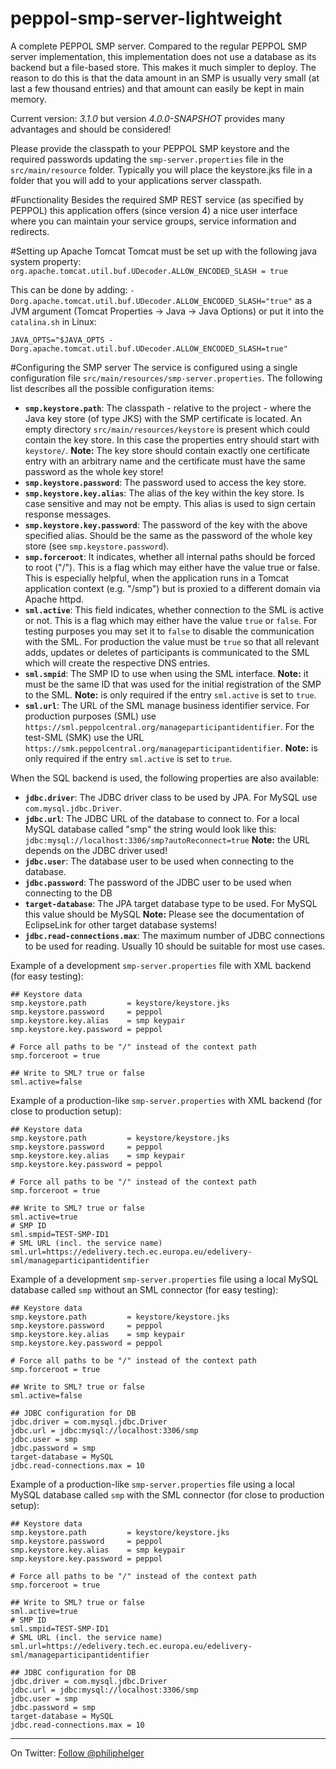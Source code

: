 # peppol-smp-server-lightweight

A complete PEPPOL SMP server. Compared to the regular PEPPOL SMP server implementation, this implementation does not use a database as its backend but a file-based store. This makes it much simpler to deploy. The reason to do this is that the data amount in an SMP is usually very small (at last a few thousand entries) and that amount can easily be kept in main memory.

Current version: *3.1.0* but version *4.0.0-SNAPSHOT* provides many advantages and should be considered!

Please provide the classpath to your PEPPOL SMP keystore and the required passwords updating the `smp-server.properties` file in the `src/main/resource` folder. Typically you will place the keystore.jks file in a folder that you will add to your applications server classpath.

#Functionality
Besides the required SMP REST service (as specified by PEPPOL) this application offers (since version 4) a nice user interface where you can maintain your service groups, service information and redirects.

#Setting up Apache Tomcat
Tomcat must be set up with the following java system property:
`org.apache.tomcat.util.buf.UDecoder.ALLOW_ENCODED_SLASH = true`

This can be done by adding:
`-Dorg.apache.tomcat.util.buf.UDecoder.ALLOW_ENCODED_SLASH="true"`
as a JVM argument (Tomcat Properties -> Java -> Java Options) or
put it into the `catalina.sh` in Linux: 
```
JAVA_OPTS="$JAVA_OPTS -Dorg.apache.tomcat.util.buf.UDecoder.ALLOW_ENCODED_SLASH=true"
```

#Configuring the SMP server
The service is configured using a single configuration file `src/main/resources/smp-server.properties`. The following list describes all the possible configuration items:

  * **`smp.keystore.path`**: The classpath - relative to the project - where the Java key store (of type JKS) with the SMP certificate is located. An empty directory `src/main/resources/keystore` is present which could contain the key store. In this case the properties entry should start with `keystore/`.
    **Note:** The key store should contain exactly one certificate entry with an arbitrary name and the certificate must have the same password as the whole key store!
  * **`smp.keystore.password`**: The password used to access the key store.
  * **`smp.keystore.key.alias`**: The alias of the key within the key store. Is case sensitive and may not be empty. This alias is used to sign certain response messages.
  * **`smp.keystore.key.password`**: The password of the key with the above specified alias. Should be the same as the password of the whole key store (see `smp.keystore.password`).
  * **`smp.forceroot`**: It indicates, whether all internal paths should be forced to root ("/").
    This is a flag which may either have the value true or false.
    This is especially helpful, when the application runs in a Tomcat application context (e.g. "/smp") but is proxied to a different domain via Apache httpd.
  * **`sml.active`**: This field indicates, whether connection to the SML is active or not.
    This is a flag which may either have the value `true` or `false`.
    For testing purposes you may set it to `false` to disable the communication with the SML. For production the value must be `true` so that all relevant adds, updates or deletes of participants is communicated to the SML which will create the respective DNS entries.
  * **`sml.smpid`**: The SMP ID to use when using the SML interface.
    **Note:** it must be the same ID that was used for the initial registration of the SMP to the SML.
    **Note:** is only required if the entry `sml.active` is set to `true`.
  * **`sml.url`**: The URL of the SML manage business identifier service. For production purposes (SML) use `https://sml.peppolcentral.org/manageparticipantidentifier`. For the test-SML (SMK) use the URL `https://smk.peppolcentral.org/manageparticipantidentifier`.
    **Note:** is only required if the entry `sml.active` is set to `true`.

When the SQL backend is used, the following properties are also available:

  * **`jdbc.driver`**: The JDBC driver class to be used by JPA. For MySQL use `com.mysql.jdbc.Driver`.
  * **`jdbc.url`**: The JDBC URL of the database to connect to. For a local MySQL database called "smp" the string would look like this: `jdbc:mysql://localhost:3306/smp?autoReconnect=true`
    **Note:** the URL depends on the JDBC driver used!
  * **`jdbc.user`**: The database user to be used when connecting to the database.
  * **`jdbc.password`**: The password of the JDBC user to be used when connecting to the DB
  * **`target-database`**: The JPA target database type to be used. For MySQL this value should be MySQL
    **Note:** Please see the documentation of EclipseLink for other target database systems!
  * **`jdbc.read-connections.max`**: The maximum number of JDBC connections to be used for reading. Usually 10 should be suitable for most use cases. 

Example of a development `smp-server.properties` file with XML backend (for easy testing):
```
## Keystore data
smp.keystore.path         = keystore/keystore.jks
smp.keystore.password     = peppol
smp.keystore.key.alias    = smp keypair
smp.keystore.key.password = peppol

# Force all paths to be "/" instead of the context path 
smp.forceroot = true

## Write to SML? true or false
sml.active=false
```

Example of a production-like `smp-server.properties` with XML backend (for close to production setup):

```
## Keystore data
smp.keystore.path         = keystore/keystore.jks
smp.keystore.password     = peppol
smp.keystore.key.alias    = smp keypair
smp.keystore.key.password = peppol

# Force all paths to be "/" instead of the context path 
smp.forceroot = true

## Write to SML? true or false
sml.active=true
# SMP ID
sml.smpid=TEST-SMP-ID1
# SML URL (incl. the service name)
sml.url=https://edelivery.tech.ec.europa.eu/edelivery-sml/manageparticipantidentifier
```

Example of a development `smp-server.properties` file using a local MySQL database called `smp` without an SML connector (for easy testing):
```
## Keystore data
smp.keystore.path         = keystore/keystore.jks
smp.keystore.password     = peppol
smp.keystore.key.alias    = smp keypair
smp.keystore.key.password = peppol

# Force all paths to be "/" instead of the context path 
smp.forceroot = true

## Write to SML? true or false
sml.active=false

## JDBC configuration for DB
jdbc.driver = com.mysql.jdbc.Driver
jdbc.url = jdbc:mysql://localhost:3306/smp
jdbc.user = smp
jdbc.password = smp
target-database = MySQL
jdbc.read-connections.max = 10
```

Example of a production-like `smp-server.properties` file using a local MySQL database called `smp` with the SML connector (for close to production setup):

```
## Keystore data
smp.keystore.path         = keystore/keystore.jks
smp.keystore.password     = peppol
smp.keystore.key.alias    = smp keypair
smp.keystore.key.password = peppol

# Force all paths to be "/" instead of the context path 
smp.forceroot = true

## Write to SML? true or false
sml.active=true
# SMP ID
sml.smpid=TEST-SMP-ID1
# SML URL (incl. the service name)
sml.url=https://edelivery.tech.ec.europa.eu/edelivery-sml/manageparticipantidentifier

## JDBC configuration for DB
jdbc.driver = com.mysql.jdbc.Driver
jdbc.url = jdbc:mysql://localhost:3306/smp
jdbc.user = smp
jdbc.password = smp
target-database = MySQL
jdbc.read-connections.max = 10
```

---

On Twitter: <a href="https://twitter.com/philiphelger">Follow @philiphelger</a>
